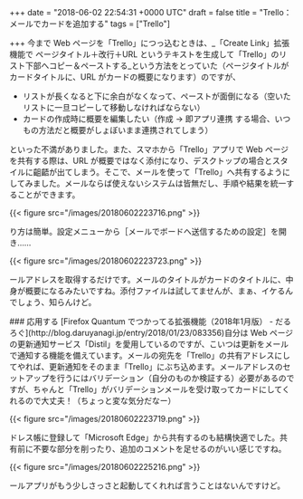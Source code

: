 
+++
date = "2018-06-02 22:54:31 +0000 UTC"
draft = false
title = "Trello：メールでカードを追加する"
tags = ["Trello"]

+++
今まで Web ページを「Trello」につっ込むときは、_「Create Link」拡張機能で ページタイトル＋改行＋URL というテキストを生成して「Trello」のリスト下部へコピー＆ペーストする_という方法をとっていた（ページタイトルがカードタイトルに、URL がカードの概要になります）のですが、

<ul>
<li>リストが長くなると下に余白がなくなって、ペーストが面倒になる（空いたリストに一旦コピーして移動しなければならない）</li>
<li>カードの作成時に概要を編集したい（作成 → 即アプリ連携 する場合、いつもの方法だと概要がしょぼいまま連携されてしまう）</li>
</ul>といった不満がありました。また、スマホから「Trello」アプリで Web ページを共有する際は、URL が概要ではなく添付になり、デスクトップの場合とスタイルに齟齬が出てしまう。そこで、メールを使って「Trello」へ共有するようにしてみました。メールならば使えないシステムは皆無だし、手順や結果を統一することができます。

{{< figure src="/images/20180602223716.png"  >}}

り方は簡単。設定メニューから［メールでボードへ送信するための設定］を開き……

{{< figure src="/images/20180602223723.png"  >}}

ールアドレスを取得するだけです。メールのタイトルがカードのタイトルに、中身が概要になるみたいですね。添付ファイルは試してませんが、まぁ、イケるんでしょう、知らんけど。

<div class="section">
    ### 応用する
    [Firefox Quantum でつかってる拡張機能（2018年1月版） - だるろぐ](http://blog.daruyanagi.jp/entry/2018/01/23/083356)自分は Web ページの更新通知サービス「Distil」を愛用しているのですが、こいつは更新をメールで通知する機能を備えています。メールの宛先を「Trello」の共有アドレスにしてやれば、更新通知をそのまま「Trello」にぶち込めます。メールアドレスのセットアップを行うにはバリデーション（自分のものか検証する）必要があるのですが、ちゃんと「Trello」がバリデーションメールを受け取ってカードにしてくれるので大丈夫！（ちょっと変な気分だなー）

{{< figure src="/images/20180602223719.png"  >}}

ドレス帳に登録して「Microsoft Edge」から共有するのも結構快適でした。共有前に不要な部分を削ったり、追加のコメントを足せるのがいい感じですね。

{{< figure src="/images/20180602225216.png"  >}}

ールアプリがもう少しさっさと起動してくれれば言うことはないんですけど。

</div>

